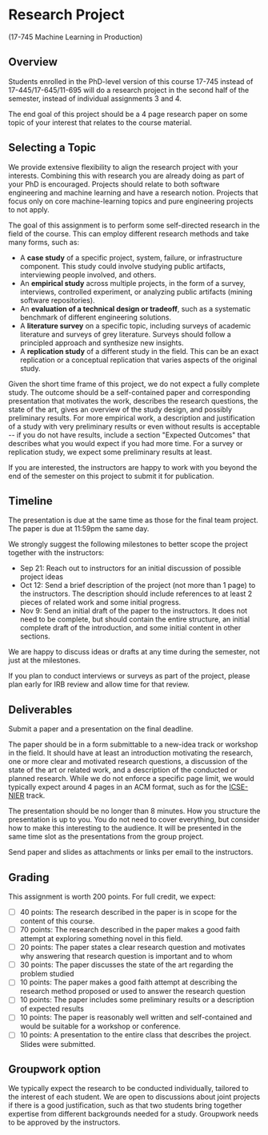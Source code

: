# Research Project

(17-745 Machine Learning in Production)

## Overview

Students enrolled in the PhD-level version of this course 17-745 instead of 17-445/17-645/11-695 will do a research project in the second half of the semester, instead of individual assignments 3 and 4.

The end goal of this project should be a 4 page research paper on some topic of your interest that relates to the course material. 

## Selecting a Topic

We provide extensive flexibility to align the research project with your interests. Combining this with research you are already doing as part of your PhD is encouraged. Projects should relate to both software engineering and machine learning and have a research notion. Projects that focus only on core machine-learning topics and pure engineering projects to not apply.

The goal of this assignment is to perform some self-directed research in the field of the course. This can employ different research methods and take many forms, such as:

* A **case study** of a specific project, system, failure, or infrastructure component. This study could involve studying public artifacts, interviewing people involved, and others.
* An **empirical study** across multiple projects, in the form of a survey, interviews, controlled experiment, or analyzing public artifacts (mining software repositories). 
* An **evaluation of a technical design or tradeoff**, such as a systematic benchmark of different engineering solutions.
* A **literature survey** on a specific topic, including surveys of academic literature and surveys of grey literature. Surveys should follow a principled approach and synthesize new insights.
* A **replication study** of a different study in the field. This can be an exact replication or a conceptual replication that varies aspects of the original study.

Given the short time frame of this project, we do not expect a fully complete study. The outcome should be a self-contained paper and corresponding presentation that motivates the work, describes the research questions, the state of the art, gives an overview of the study design, and possibly preliminary results. For more empirical work, a description and justification of a study with very preliminary results or even without results is acceptable -- if you do not have results, include a section "Expected Outcomes" that describes what you would expect if you had more time. For a survey or replication study, we expect some preliminary results at least. 

If you are interested, the instructors are happy to work with you beyond the end of the semester on this project to submit it for publication.

## Timeline

The presentation is due at the same time as those for the final team project. The paper is due at 11:59pm the same day.

We strongly suggest the following milestones to better scope the project together with the instructors:

* Sep 21: Reach out to instructors for an initial discussion of possible project ideas
* Oct 12: Send a brief description of the project (not more than 1 page) to the instructors. The description should include references to at least 2 pieces of related work and some initial progress.
* Nov 9: Send an initial draft of the paper to the instructors. It does not need to be complete, but should contain the entire structure, an initial complete draft of the introduction, and some initial content in other sections.

We are happy to discuss ideas or drafts at any time during the semester, not just at the milestones.

If you plan to conduct interviews or surveys as part of the project, please plan early for IRB review and allow time for that review.

## Deliverables

Submit a paper and a presentation on the final deadline.

The paper should be in a form submittable to a new-idea track or workshop in the field. It should have at least an introduction motivating the research, one or more clear and motivated research questions, a discussion of the state of the art or related work, and a description of the conducted or planned research. While we do not enforce a specific page limit, we would typically expect around 4 pages in an ACM format, such as for the [ICSE-NIER](https://conf.researchr.org/track/icse-2022/icse-2022-nier---new-ideas-and-emerging-results) track.

The presentation should be no longer than 8 minutes. How you structure the presentation is up to you. You do not need to cover everything, but consider how to make this interesting to the audience. It will be presented in the same time slot as the presentations from the group project.

Send paper and slides as attachments or links per email to the instructors.

## Grading

This assignment is worth 200 points. For full credit, we expect:

* [ ] 40 points: The research described in the paper is in scope for the content of this course.
* [ ] 70 points: The research described in the paper makes a good faith attempt at exploring something novel in this field.
* [ ] 20 points: The paper states a clear research question and motivates why answering that research question is important and to whom
* [ ] 30 points: The paper discusses the state of the art regarding the problem studied
* [ ] 10 points: The paper makes a good faith attempt at describing the research method proposed or used to answer the research question
* [ ] 10 points: The paper includes some preliminary results or a description of expected results
* [ ] 10 points: The paper is reasonably well written and self-contained and would be suitable for a workshop or conference.
* [ ] 10 points: A presentation to the entire class that describes the project. Slides were submitted.

## Groupwork option

We typically expect the research to be conducted individually, tailored to the interest of each student. We are open to discussions about joint projects if there is a good justification, such as that two students bring together expertise from different backgrounds needed for a study. Groupwork needs to be approved by the instructors.
